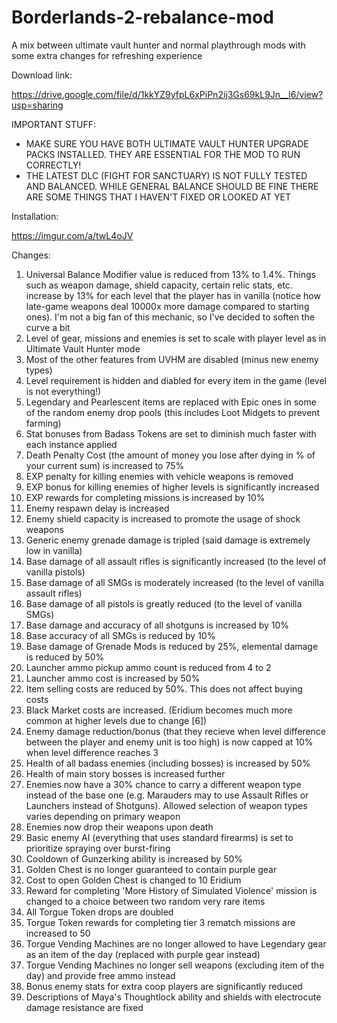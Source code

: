 # Borderlands-2-rebalance-mod
A mix between ultimate vault hunter and normal playthrough mods with some extra changes for refreshing experience

Download link:

https://drive.google.com/file/d/1kkYZ9yfpL6xPiPn2ij3Gs69kL9Jn__l6/view?usp=sharing

IMPORTANT STUFF:

* MAKE SURE YOU HAVE BOTH ULTIMATE VAULT HUNTER UPGRADE PACKS INSTALLED. THEY ARE ESSENTIAL FOR THE MOD TO RUN CORRECTLY!
* THE LATEST DLC (FIGHT FOR SANCTUARY) IS NOT FULLY TESTED AND BALANCED. WHILE GENERAL BALANCE SHOULD BE FINE THERE ARE SOME THINGS THAT I HAVEN'T FIXED OR LOOKED AT YET

Installation:

https://imgur.com/a/twL4oJV

Changes:

1. Universal Balance Modifier value is reduced from 13% to 1.4%. Things such as weapon damage, shield capacity, certain relic stats, etc. increase by 13% for each level that the player has in vanilla (notice how late-game weapons deal 10000x more damage compared to starting ones). I'm not a big fan of this mechanic, so I've decided to soften the curve a bit
2. Level of gear, missions and enemies is set to scale with player level as in Ultimate Vault Hunter mode
3. Most of the other features from UVHM are disabled (minus new enemy types)
4. Level requirement is hidden and diabled for every item in the game (level is not everything!)
5. Legendary and Pearlescent items are replaced with Epic ones in some of the random enemy drop pools (this includes Loot Midgets to prevent farming)
6. Stat bonuses from Badass Tokens are set to diminish much faster with each instance applied
7. Death Penalty Cost (the amount of money you lose after dying in % of your current sum) is increased to 75%
8. EXP penalty for killing enemies with vehicle weapons is removed
9. EXP bonus for killing enemies of higher levels is significantly increased
10. EXP rewards for completing missions is increased by 10%
11. Enemy respawn delay is increased
12. Enemy shield capacity is increased to promote the usage of shock weapons
13. Generic enemy grenade damage is tripled (said damage is extremely low in vanilla)
14. Base damage of all assault rifles is significantly increased (to the level of vanilla pistols)
15. Base damage of all SMGs is moderately increased (to the level of vanilla assault rifles)
16. Base damage of all pistols is greatly reduced (to the level of vanilla SMGs)
17. Base damage and accuracy of all shotguns is increased by 10%
18. Base accuracy of all SMGs is reduced by 10%
19. Base damage of Grenade Mods is reduced by 25%, elemental damage is reduced by 50%
20. Launcher ammo pickup ammo count is reduced from 4 to 2
21. Launcher ammo cost is increased by 50%
22. Item selling costs are reduced by 50%. This does not affect buying costs
23. Black Market costs are increased. (Eridium becomes much more common at higher levels due to change [6])
24. Enemy damage reduction/bonus (that they recieve when level difference between the player and enemy unit is too high) is now capped at 10% when level difference reaches 3
25. Health of all badass enemies (including bosses) is increased by 50%
26. Health of main story bosses is increased further 
27. Enemies now have a 30% chance to carry a different weapon type instead of the base one (e.g. Marauders may to use Assault Rifles or Launchers instead of Shotguns). Allowed selection of weapon types varies depending on primary weapon
28. Enemies now drop their weapons upon death
29. Basic enemy AI (everything that uses standard firearms) is set to prioritize spraying over burst-firing
30. Cooldown of Gunzerking ability is increased by 50%
31. Golden Chest is no longer guaranteed to contain purple gear
32. Cost to open Golden Chest is changed to 10 Eridium
33. Reward for completing 'More History of Simulated Violence' mission is changed to a choice between two random very rare items
34. All Torgue Token drops are doubled
35. Torgue Token rewards for completing tier 3 rematch missions are increased to 50
36. Torgue Vending Machines are no longer allowed to have Legendary gear as an item of the day (replaced with purple gear instead)
37. Torgue Vending Machines no longer sell weapons (excluding item of the day) and provide free ammo instead
38. Bonus enemy stats for extra coop players are significantly reduced
39. Descriptions of Maya's Thoughtlock ability and shields with electrocute damage resistance are fixed
